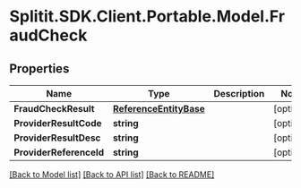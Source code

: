 # Splitit.SDK.Client.Portable.Model.FraudCheck
## Properties

Name | Type | Description | Notes
------------ | ------------- | ------------- | -------------
**FraudCheckResult** | [**ReferenceEntityBase**](ReferenceEntityBase.md) |  | [optional] 
**ProviderResultCode** | **string** |  | [optional] 
**ProviderResultDesc** | **string** |  | [optional] 
**ProviderReferenceId** | **string** |  | [optional] 

[[Back to Model list]](../README.md#documentation-for-models) [[Back to API list]](../README.md#documentation-for-api-endpoints) [[Back to README]](../README.md)

